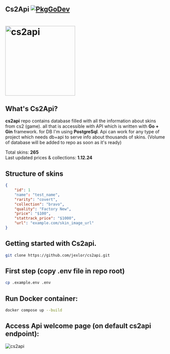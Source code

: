 ## Cs2Api  [![PkgGoDev](https://pkg.go.dev/badge/github.com/jexlor/cs2api)](https://pkg.go.dev/github.com/jexlor/cs2api)

# <img alt="cs2api" src="https://github.com/user-attachments/assets/a1dce9fe-507c-410d-9e4d-142d8b4cef13" width="220" />

What's Cs2Api?
---------------------------
<strong>cs2api</strong> repo contains database filled with all the information about skins from cs2 (game). all that is accessible with 
API which is written with <strong>Go + Gin</strong> framework. for DB I'm using <strong>PostgreSql</strong>. Api can work for any type of project which needs db+api to serve info about thousands of skins.
(Volume of database will be added to repo as soon as it's ready)

Total skins: <strong>265</strong> <br>
Last updated prices & collections: <strong>1.12.24</strong>

Structure of skins
----------------------------
```json
{
    "id": 1
    "name": "test_name",
    "rarity": "covert",
    "collection": "bravo",
    "quality": "Factory New",
    "price": "$100",
    "stattrack_price": "$1000",
    "url": "example.com/skin_image_url"
}
```

Getting started with Cs2api.
----------------------------
```bash
git clone https://github.com/jexlor/cs2api.git
```

First step (copy .env file in repo root)
----------------------------
```bash
cp .example.env .env
```
Run Docker container:
----------------------------
```bash
docker compose up --build
```
Access Api welcome page (on default cs2api endpoint):
---------------------------
![cs2api](https://github.com/user-attachments/assets/054f00f3-aa2f-4b69-a2fe-dc15fdcc0c68)


